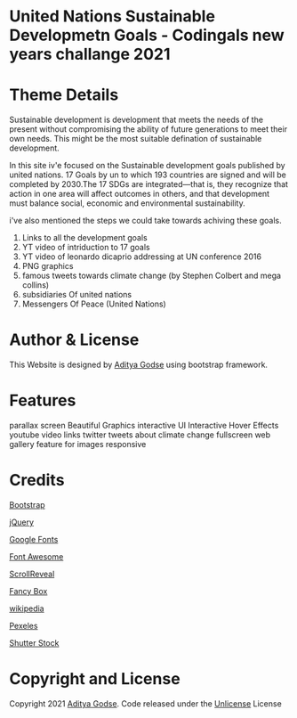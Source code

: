 # United Nations Sustainable Developmetn Goals - Codingals new years challange 2021 

# Theme Details 


Sustainable development is development that meets the needs of the present without compromising the ability of future generations to meet their own needs. This might be the most suitable defination of sustainable development. 

In this site iv'e focused on the Sustainable development goals published by united nations. 17 Goals by un to which 193 countries are signed and will be completed by 2030.The 17 SDGs are integrated—that is, they recognize that action in one area will affect outcomes in others, and that development must balance social, economic and environmental sustainability.

i've also mentioned the steps we could take towards achiving these goals. 

1) Links to all the development goals
2) YT video of intriduction to 17 goals
3) YT video of leonardo dicaprio addressing at UN conference 2016
4) PNG graphics
5) famous tweets towards climate change (by Stephen Colbert and mega collins)
6) subsidiaries Of united nations
7) Messengers Of Peace (United Nations) 

# Author & License

This Website is designed by [Aditya Godse](https://twitter.com/adityagodse93) using bootstrap framework. 

# Features

parallax screen
Beautiful Graphics
interactive UI
Interactive Hover Effects
youtube video links
twitter tweets about climate change
fullscreen web gallery feature for images
responsive

# Credits

[Bootstrap](http://getbootstrap.com/)

[jQuery](http://jquery.com/)

[Google Fonts](https://www.google.com/fonts/)

[Font Awesome](https://fontawesome.com/)

[ScrollReveal](https://github.com/jlmakes/scrollreveal)

[Fancy Box](http://fancyapps.com/fancybox/3/)

[wikipedia](https://www.wikipedia.org/)

[Pexeles](https://www.pexels.com/)

[Shutter Stock](https://www.shutterstock.com/)


# Copyright and License

Copyright 2021 [Aditya Godse](https://twitter.com/adityagodse93). Code released under the [Unlicense](https://github.com/adityagodse93/UN-SDGs/blob/main/LICENSE) License
